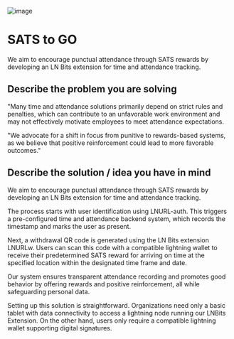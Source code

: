 ![image](https://github.com/ChidiChuks/satstogo/assets/28824477/cc0c8002-af35-49be-81ef-f848ad105dd4)

# SATS to GO
We aim to encourage punctual attendance through SATS rewards by developing an LN Bits extension for time and attendance tracking.

## Describe the problem you are solving
"Many time and attendance solutions primarily depend on strict rules and penalties, which can contribute to an unfavorable work environment and may not effectively motivate employees to meet attendance expectations.

"We advocate for a shift in focus from punitive to rewards-based systems, as we believe that positive reinforcement could lead to more favorable outcomes."

## Describe the solution / idea you have in mind
We aim to encourage punctual attendance through SATS rewards by developing an LN Bits extension for time and attendance tracking.

The process starts with user identification using LNURL-auth. This triggers a pre-configured time and attendance backend system, which records the timestamp and marks the user as present.

Next, a withdrawal QR code is generated using the LN Bits extension LNURLw. Users can scan this code with a compatible lightning wallet to receive their predetermined SATS reward for arriving on time at the specified location within the designated time frame and date.

Our system ensures transparent attendance recording and promotes good behavior by offering rewards and positive reinforcement, all while safeguarding personal data.

Setting up this solution is straightforward. Organizations need only a basic tablet with data connectivity to access a lightning node running our LNBits Extension. On the other hand, users only require a compatible lightning wallet supporting digital signatures.
